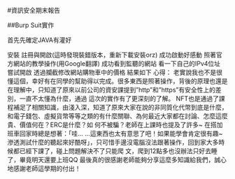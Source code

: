 #資訊安全期末報告

##Burp Suit實作

首先先確定JAVA有灌好

安裝
註冊與開啟(這時發現裝錯版本，重新下載安裝orz)
成功啟動好感動
照著官方網站的教學操作(用Google翻譯)
成功看到監聽的網站
看一下自己的IPv4位址 
嘗試開啟
透過攔截修改網站購物車中的價格
結果如下
心得：
老實說我也不是很懂這個，幸好有在同學的幫助得以完成。很多東西是照著操作，背後的原理也還是在理解中，只知道了原來以前公司的資安課提到”http”和”https”有安全性上的差別，一直不太懂為什麼，通過
這次的實作有了更深刻的了解。
NFT也是通過了課程補足了相關知識，由淺入深，知道了原來大家在說的非同質化代幣到底是什麼，和電子錢包、虛擬貨幣等等之類的有什麼關聯、為何最近大家都在討論、怎麼這麼貴、價值何在？ERC是什麼？如
何不被騙？老師在上課時也提及了許多~
在搭加班車回家時總是想著：「哇… …這東西也太有意思了吧！如果能學會肯定很有趣~滲透測試什麼的聽起來好酷呀」，只可惜手邊沒電腦沒法跟著操作，回到家大多時候都已經下課了，碰上問題解決不了只能爬
文，爬到12點多也沒辦法只好去睡了，畢竟明天還要上班QQ
最後真的很感謝老師能夠分享這麼多知識給我們，誠心地感謝老師這學期的付出！
